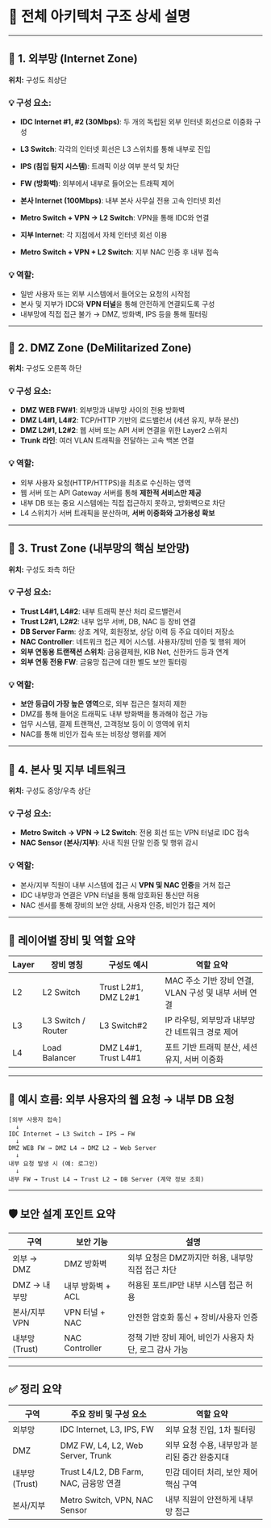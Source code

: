 
# 🧭 전체 아키텍처 구조 상세 설명

---

## 📌 1. 외부망 (Internet Zone)
**위치:** 구성도 최상단

### 💡 구성 요소:
- **IDC Internet #1, #2 (30Mbps)**: 두 개의 독립된 외부 인터넷 회선으로 이중화 구성
- **L3 Switch**: 각각의 인터넷 회선은 L3 스위치를 통해 내부로 진입
- **IPS (침입 탐지 시스템)**: 트래픽 이상 여부 분석 및 차단
- **FW (방화벽)**: 외부에서 내부로 들어오는 트래픽 제어

- **본사 Internet (100Mbps)**: 내부 본사 사무실 전용 고속 인터넷 회선
- **Metro Switch + VPN → L2 Switch**: VPN을 통해 IDC와 연결

- **지부 Internet**: 각 지점에서 자체 인터넷 회선 이용
- **Metro Switch + VPN + L2 Switch**: 지부 NAC 인증 후 내부 접속

### 💡 역할:
- 일반 사용자 또는 외부 시스템에서 들어오는 요청의 시작점
- 본사 및 지부가 IDC와 **VPN 터널**을 통해 안전하게 연결되도록 구성
- 내부망에 직접 접근 불가 → DMZ, 방화벽, IPS 등을 통해 필터링

---

## 📌 2. DMZ Zone (DeMilitarized Zone)
**위치:** 구성도 오른쪽 하단

### 💡 구성 요소:
- **DMZ WEB FW#1**: 외부망과 내부망 사이의 전용 방화벽
- **DMZ L4#1, L4#2**: TCP/HTTP 기반의 로드밸런서 (세션 유지, 부하 분산)
- **DMZ L2#1, L2#2**: 웹 서버 또는 API 서버 연결을 위한 Layer2 스위치
- **Trunk 라인**: 여러 VLAN 트래픽을 전달하는 고속 백본 연결

### 💡 역할:
- 외부 사용자 요청(HTTP/HTTPS)을 최초로 수신하는 영역
- 웹 서버 또는 API Gateway 서버를 통해 **제한적 서비스만 제공**
- 내부 DB 또는 중요 시스템에는 직접 접근하지 못하고, 방화벽으로 차단
- L4 스위치가 서버 트래픽을 분산하며, **서버 이중화와 고가용성 확보**

---

## 📌 3. Trust Zone (내부망의 핵심 보안망)
**위치:** 구성도 좌측 하단

### 💡 구성 요소:
- **Trust L4#1, L4#2**: 내부 트래픽 분산 처리 로드밸런서
- **Trust L2#1, L2#2**: 내부 업무 서버, DB, NAC 등 장비 연결
- **DB Server Farm**: 상조 계약, 회원정보, 상담 이력 등 주요 데이터 저장소
- **NAC Controller**: 네트워크 접근 제어 시스템. 사용자/장비 인증 및 행위 제어
- **외부 연동용 트랜잭션 스위치**: 금융결제원, KIB Net, 신한카드 등과 연계
- **외부 연동 전용 FW**: 금융망 접근에 대한 별도 보안 필터링

### 💡 역할:
- **보안 등급이 가장 높은 영역**으로, 외부 접근은 철저히 제한
- DMZ를 통해 들어온 트래픽도 내부 방화벽을 통과해야 접근 가능
- 업무 시스템, 결제 트랜잭션, 고객정보 등이 이 영역에 위치
- NAC를 통해 비인가 접속 또는 비정상 행위를 제어

---

## 📌 4. 본사 및 지부 네트워크
**위치:** 구성도 중앙/우측 상단

### 💡 구성 요소:
- **Metro Switch → VPN → L2 Switch**: 전용 회선 또는 VPN 터널로 IDC 접속
- **NAC Sensor (본사/지부)**: 사내 직원 단말 인증 및 행위 감시

### 💡 역할:
- 본사/지부 직원이 내부 시스템에 접근 시 **VPN 및 NAC 인증**을 거쳐 접근
- IDC 내부망과 연결은 VPN 터널을 통해 암호화된 통신만 허용
- NAC 센서를 통해 장비의 보안 상태, 사용자 인증, 비인가 접근 제어

---

## 🧱 레이어별 장비 및 역할 요약

| Layer | 장비 명칭            | 구성도 예시             | 역할 요약                                               |
|--------|---------------------|--------------------------|----------------------------------------------------------|
| L2     | L2 Switch           | Trust L2#1, DMZ L2#1     | MAC 주소 기반 장비 연결, VLAN 구성 및 내부 서버 연결     |
| L3     | L3 Switch / Router  | L3 Switch#2              | IP 라우팅, 외부망과 내부망 간 네트워크 경로 제어         |
| L4     | Load Balancer       | DMZ L4#1, Trust L4#1     | 포트 기반 트래픽 분산, 세션 유지, 서버 이중화           |

---

## 🔄 예시 흐름: 외부 사용자의 웹 요청 → 내부 DB 요청

```
[외부 사용자 접속]
  ↓
IDC Internet → L3 Switch → IPS → FW
  ↓
DMZ WEB FW → DMZ L4 → DMZ L2 → Web Server
  ↓
내부 요청 발생 시 (예: 로그인)
  ↓
내부 FW → Trust L4 → Trust L2 → DB Server (계약 정보 조회)
```

---

## 🛡️ 보안 설계 포인트 요약

| 구역         | 보안 기능            | 설명                                                        |
|--------------|----------------------|-------------------------------------------------------------|
| 외부 → DMZ   | DMZ 방화벽           | 외부 요청은 DMZ까지만 허용, 내부망 직접 접근 차단          |
| DMZ → 내부망 | 내부 방화벽 + ACL    | 허용된 포트/IP만 내부 시스템 접근 허용                      |
| 본사/지부 VPN | VPN 터널 + NAC       | 안전한 암호화 통신 + 장비/사용자 인증                       |
| 내부망 (Trust) | NAC Controller       | 정책 기반 장비 제어, 비인가 사용자 차단, 로그 감사 가능     |

---

## ✅ 정리 요약

| 구역           | 주요 장비 및 구성 요소                                 | 역할 요약                          |
|----------------|----------------------------------------------------------|------------------------------------|
| 외부망         | IDC Internet, L3, IPS, FW                                | 외부 요청 진입, 1차 필터링          |
| DMZ            | DMZ FW, L4, L2, Web Server, Trunk                        | 외부 요청 수용, 내부망과 분리된 중간 완충지대 |
| 내부망 (Trust) | Trust L4/L2, DB Farm, NAC, 금융망 연결                  | 민감 데이터 처리, 보안 제어 핵심 구역 |
| 본사/지부      | Metro Switch, VPN, NAC Sensor                           | 내부 직원이 안전하게 내부망 접근 |
